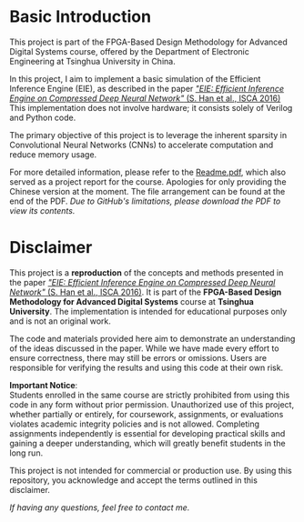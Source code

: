 # Basic Introduction
This project is part of the FPGA-Based Design Methodology for Advanced Digital Systems course, offered by the Department of Electronic Engineering at Tsinghua University in China.

In this project, I aim to implement a basic simulation of the Efficient Inference Engine (EIE), as described in the paper [*"EIE: Efficient Inference Engine on Compressed Deep Neural Network"* (S. Han et al., ISCA 2016)](https://ieeexplore.ieee.org/document/7551397) This implementation does not involve hardware; it consists solely of Verilog and Python code.

The primary objective of this project is to leverage the inherent sparsity in Convolutional Neural Networks (CNNs) to accelerate computation and reduce memory usage.

For more detailed information, please refer to the [Readme.pdf](readme.pdf), which also served as a project report for the course. Apologies for only providing the Chinese version at the moment. The file arrangement can be found at the end of the PDF. *Due to GitHub's limitations, please download the PDF to view its contents.*

# Disclaimer

This project is a **reproduction** of the concepts and methods presented in the paper [*"EIE: Efficient Inference Engine on Compressed Deep Neural Network"* (S. Han et al., ISCA 2016)](https://ieeexplore.ieee.org/document/7551397). It is part of the **FPGA-Based Design Methodology for Advanced Digital Systems** course at **Tsinghua University**. The implementation is intended for educational purposes only and is not an original work.

The code and materials provided here aim to demonstrate an understanding of the ideas discussed in the paper. While we have made every effort to ensure correctness, there may still be errors or omissions. Users are responsible for verifying the results and using this code at their own risk.

**Important Notice**:  
Students enrolled in the same course are strictly prohibited from using this code in any form without prior permission. Unauthorized use of this project, whether partially or entirely, for coursework, assignments, or evaluations violates academic integrity policies and is not allowed. Completing assignments independently is essential for developing practical skills and gaining a deeper understanding, which will greatly benefit students in the long run.

This project is not intended for commercial or production use. By using this repository, you acknowledge and accept the terms outlined in this disclaimer.

*If having any questions, feel free to contact me.*